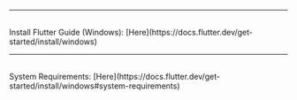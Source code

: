 <hr> <br>
Install Flutter Guide (Windows): [Here](https://docs.flutter.dev/get-started/install/windows) <br>
<hr> <br>
System Requirements: [Here](https://docs.flutter.dev/get-started/install/windows#system-requirements) <br>


